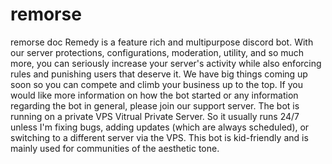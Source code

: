 # remorse
remorse doc
Remedy is a feature rich and multipurpose discord bot. With our server protections, configurations, moderation, utility, and so much more, you can seriously increase your server's activity while also enforcing rules and punishing users that deserve it. We have big things coming up soon so you can compete and climb your business up to the top. If you would like more information on how the bot started or any information regarding the bot in general, please join our support server. The bot is running on a private VPS Vitrual Private Server. So it usually runs 24/7 unless I'm fixing bugs, adding updates (which are always scheduled), or switching to a different server via the VPS. This bot is kid-friendly and is mainly used for communities of the aesthetic tone.
